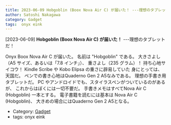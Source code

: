 ```yaml
---
title: 2023-06-09 Hobgoblin (Boox Nova Air C) が届いた！ ---理想のタブレットだ！
author: Satoshi Nakagawa
category: Gadget
tags:  onyx eink
---
```


[2023-06-09] **Hobgoblin (Boox Nova Air C) が届いた！**  ---理想のタブレットだ！

 Onyx Boox Nova Air C が届いた。
名前は "Hobgoblin" である。
大きさよし（A5 サイズ、あるいは「7.8 インチ」）、
重さよし（235 グラム）！
持ち心地サイコウ！
Kindle Scribe や Kobo Elipsa の重さに辟易していた
身にとっては、
天国だ。
ペンでの書き心地はQuaderno Gen 2 A5なみである。
理想の手書き用タブレットだ。
PC やアンドロイドでも、スタイラスペンがついているのがあるが、
これからはぼくには一切不要だ。
手書きメモはすべてNova Air C (Hobgoblin) 一本とする。
電子書籍を読むには基本は Nova Air C (Hobgoblin)、
大きめの場合にはQuaderno Gen 2 A5となる。

- Category: [Gadget](https://merapano.github.io/categories.html#Gadget)
- tags:  onyx eink
